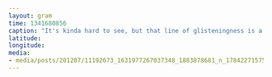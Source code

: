 ```yaml
---
layout: gram
time: 1341680856
caption: "It's kinda hard to see, but that line of glisteningness is a dried up slug trail."
latitude: 
longitude: 
media:
- media/posts/201207/11192673_1631977267037348_1883878681_n_17842271575000351.jpg
---
```

